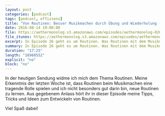 ```yaml
---
layout: post
categories: [podcast]
tags: [podcast, effizienz]
title: "Von Routinen: Besser Musikmachen durch Übung und Wiederholung - #026"
date: 2016-08-14 19:00:00
file: https://aethermonolog.s3.amazonaws.com/episodes/aethermonolog-026.mp3
file_itunes: https://aethermonolog.s3.amazonaws.com/episodes/aethermonolog-026.m4a
excerpt: In Episode 26 geht es um Routinen. Was Routinen mit dem Musikmachen zu tun haben und warum es uns so schwer fällt neue Routinen zu entwicklen. Das und mehr gibt es in dieser Episode.
summary: In Episode 26 geht es um Routinen. Was Routinen mit dem Musikmachen zu tun haben und warum es uns so schwer fällt neue Routinen zu entwicklen. Das und mehr gibt es in dieser Episode. Mehr Details zur Sendung findest du auf <a href="http://aethermonolog.de">aethermonolog.de</a>.
duration: "17:25"
length: "16960552"
explicit: "no"
block: "no"
---
```


In der heutigen Sendung widme ich mich dem Thema Routinen. Meine Erkenntnis der letzten Woche ist, dass Routinen beim Musikmachen eine tragende Rolle spielen und ich nicht besonders gut darin bin, neue Routinen zu lernen.
Aus gegebenem Anlass hört ihr in dieser Episode meine Tipps, Tricks und Ideen zum Entwickeln von Routinen.

Viel Spaß dabei!
